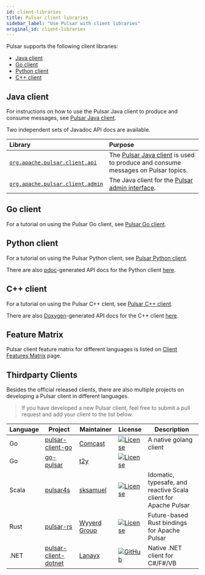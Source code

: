 ```yaml
---
id: client-libraries
title: Pulsar client libraries
sidebar_label: "Use Pulsar with client libraries"
original_id: client-libraries
---
```


Pulsar supports the following client libraries:

- [Java client](#java-client)
- [Go client](#go-client)
- [Python client](#python-client)
- [C++ client](#c-client)

## Java client

For instructions on how to use the Pulsar Java client to produce and consume messages, see [Pulsar Java client](client-libraries-java.md).

Two independent sets of Javadoc API docs are available.

Library | Purpose
:-------|:-------
[`org.apache.pulsar.client.api`](/api/client) | The [Pulsar Java client](client-libraries-java.md) is used to produce and consume messages on Pulsar topics.
[`org.apache.pulsar.client.admin`](/api/admin) | The Java client for the [Pulsar admin interface](admin-api-overview.md).


## Go client

For a tutorial on using the Pulsar Go client, see [Pulsar Go client](client-libraries-go.md).


## Python client

For a tutorial on using the Pulsar Python client, see [Pulsar Python client](client-libraries-python.md).

There are also [pdoc](https://github.com/BurntSushi/pdoc)-generated API docs for the Python client [here](/api/python).

## C++ client

For a tutorial on using the Pulsar C++ clent, see [Pulsar C++ client](client-libraries-cpp.md).

There are also [Doxygen](http://www.doxygen.nl/)-generated API docs for the C++ client [here](/api/cpp).

## Feature Matrix
Pulsar client feature matrix for different languages is listed on [Client Features Matrix](https://github.com/apache/pulsar/wiki/Client-Features-Matrix) page.

## Thirdparty Clients

Besides the official released clients, there are also multiple projects on developing a Pulsar client in different languages.

> If you have developed a new Pulsar client, feel free to submit a pull request and add your client to the list below.

| Language | Project | Maintainer | License | Description |
|----------|---------|------------|---------|-------------|
| Go | [pulsar-client-go](https://github.com/Comcast/pulsar-client-go) | [Comcast](https://github.com/Comcast) | [![License](https://img.shields.io/badge/License-Apache%202.0-blue.svg)](https://opensource.org/licenses/Apache-2.0) | A native golang client |
| Go | [go-pulsar](https://github.com/t2y/go-pulsar) | [t2y](https://github.com/t2y) | [![License](https://img.shields.io/badge/License-Apache%202.0-blue.svg)](https://opensource.org/licenses/Apache-2.0) | |
| Scala | [pulsar4s](https://github.com/sksamuel/pulsar4s) | [sksamuel](https://github.com/sksamuel) | [![License](https://img.shields.io/badge/License-Apache%202.0-blue.svg)](https://opensource.org/licenses/Apache-2.0) | Idomatic, typesafe, and reactive Scala client for Apache Pulsar |
| Rust | [pulsar-rs](https://github.com/wyyerd/pulsar-rs) | [Wyyerd Group](https://github.com/wyyerd) | [![License](https://img.shields.io/badge/License-Apache%202.0-blue.svg)](https://opensource.org/licenses/Apache-2.0) | Future-based Rust bindings for Apache Pulsar |
| .NET | [pulsar-client-dotnet](https://github.com/fsharplang-ru/pulsar-client-dotnet) | [Lanayx](https://github.com/Lanayx) | [![GitHub](https://img.shields.io/badge/license-MIT-green.svg)](https://opensource.org/licenses/MIT) | Native .NET client for C#/F#/VB |
